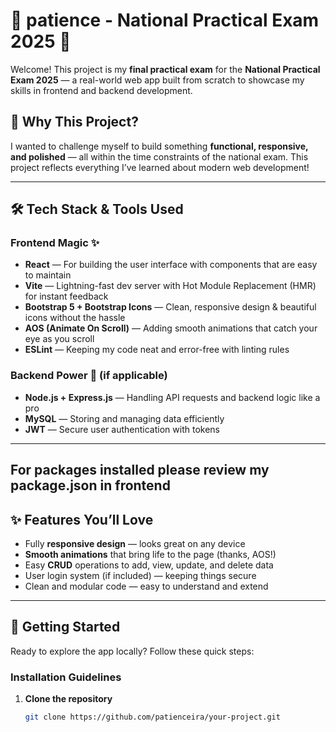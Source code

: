 # 🎉 patience - National Practical Exam 2025 🎉

Welcome! This project is my **final practical exam** for the **National Practical Exam 2025** — a real-world web app built from scratch to showcase my skills in frontend and backend development.  

## 🚀 Why This Project?

I wanted to challenge myself to build something **functional, responsive, and polished** — all within the time constraints of the national exam. This project reflects everything I’ve learned about modern web development!

---

## 🛠️ Tech Stack & Tools Used

### Frontend Magic ✨
- **React** — For building the user interface with components that are easy to maintain  
- **Vite** — Lightning-fast dev server with Hot Module Replacement (HMR) for instant feedback  
- **Bootstrap 5 + Bootstrap Icons** — Clean, responsive design & beautiful icons without the hassle  
- **AOS (Animate On Scroll)** — Adding smooth animations that catch your eye as you scroll  
- **ESLint** — Keeping my code neat and error-free with linting rules  

### Backend Power 💪 (if applicable)
- **Node.js + Express.js** — Handling API requests and backend logic like a pro  
- **MySQL** — Storing and managing data efficiently  
- **JWT** — Secure user authentication with tokens  

---

## For packages installed please review my package.json  in frontend


## ✨ Features You’ll Love

- Fully **responsive design** — looks great on any device  
- **Smooth animations** that bring life to the page (thanks, AOS!)  
- Easy **CRUD** operations to add, view, update, and delete data  
- User login system (if included) — keeping things secure  
- Clean and modular code — easy to understand and extend  

---

## 🏁 Getting Started

Ready to explore the app locally? Follow these quick steps:

### Installation Guidelines

1. **Clone the repository**  
   ```bash
   git clone https://github.com/patienceira/your-project.git
